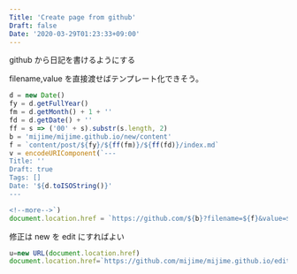 ```yaml
---
Title: 'Create page from github'
Draft: false
Date: '2020-03-29T01:23:33+09:00'
---
```


github から日記を書けるようにする

<!--more-->

filename,value を直接渡せばテンプレート化できそう。

```javascript
d = new Date()
fy = d.getFullYear()
fm = d.getMonth() + 1 + ''
fd = d.getDate() + ''
ff = s => ('00' + s).substr(s.length, 2)
b = 'mijime/mijime.github.io/new/content'
f = `content/post/${fy}/${ff(fm)}/${ff(fd)}/index.md`
v = encodeURIComponent(`---
Title: ''
Draft: true
Tags: []
Date: '${d.toISOString()}'
---

<!--more-->`)
document.location.href = `https://github.com/${b}?filename=${f}&value=${v}`
```

修正は new を edit にすればよい

```javascript
u=new URL(document.location.href)
document.location.href=`https://github.com/mijime/mijime.github.io/edit/content/content${u.pathname}index.md`
```
